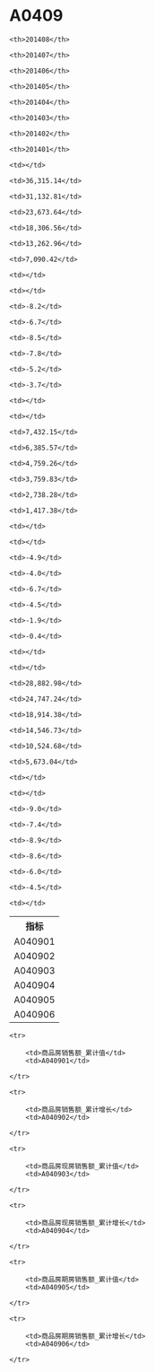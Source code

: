 A0409
======


<table>

<tr>
    <th>指标</th>
    
    <th>201408</th>
    
    <th>201407</th>
    
    <th>201406</th>
    
    <th>201405</th>
    
    <th>201404</th>
    
    <th>201403</th>
    
    <th>201402</th>
    
    <th>201401</th>
    
</tr>


<tr>
    <td>A040901</td>
    
    <td></td>
    
    <td>36,315.14</td>
    
    <td>31,132.81</td>
    
    <td>23,673.64</td>
    
    <td>18,306.56</td>
    
    <td>13,262.96</td>
    
    <td>7,090.42</td>
    
    <td></td>
    

</tr>

<tr>
    <td>A040902</td>
    
    <td></td>
    
    <td>-8.2</td>
    
    <td>-6.7</td>
    
    <td>-8.5</td>
    
    <td>-7.8</td>
    
    <td>-5.2</td>
    
    <td>-3.7</td>
    
    <td></td>
    

</tr>

<tr>
    <td>A040903</td>
    
    <td></td>
    
    <td>7,432.15</td>
    
    <td>6,385.57</td>
    
    <td>4,759.26</td>
    
    <td>3,759.83</td>
    
    <td>2,738.28</td>
    
    <td>1,417.38</td>
    
    <td></td>
    

</tr>

<tr>
    <td>A040904</td>
    
    <td></td>
    
    <td>-4.9</td>
    
    <td>-4.0</td>
    
    <td>-6.7</td>
    
    <td>-4.5</td>
    
    <td>-1.9</td>
    
    <td>-0.4</td>
    
    <td></td>
    

</tr>

<tr>
    <td>A040905</td>
    
    <td></td>
    
    <td>28,882.98</td>
    
    <td>24,747.24</td>
    
    <td>18,914.38</td>
    
    <td>14,546.73</td>
    
    <td>10,524.68</td>
    
    <td>5,673.04</td>
    
    <td></td>
    

</tr>

<tr>
    <td>A040906</td>
    
    <td></td>
    
    <td>-9.0</td>
    
    <td>-7.4</td>
    
    <td>-8.9</td>
    
    <td>-8.6</td>
    
    <td>-6.0</td>
    
    <td>-4.5</td>
    
    <td></td>
    

</tr>


</table>

<table>
    
    <tr>

        <td>商品房销售额_累计值</td>
        <td>A040901</td>

    </tr>
    
    <tr>

        <td>商品房销售额_累计增长</td>
        <td>A040902</td>

    </tr>
    
    <tr>

        <td>商品房现房销售额_累计值</td>
        <td>A040903</td>

    </tr>
    
    <tr>

        <td>商品房现房销售额_累计增长</td>
        <td>A040904</td>

    </tr>
    
    <tr>

        <td>商品房期房销售额_累计值</td>
        <td>A040905</td>

    </tr>
    
    <tr>

        <td>商品房期房销售额_累计增长</td>
        <td>A040906</td>

    </tr>
    
</table>